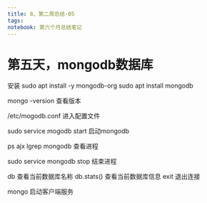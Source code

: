 ```yaml
---
title: 8、第二周总结-05
tags: 
notebook: 第六个月总结笔记
---
```



# 第五天，mongodb数据库

安装
sudo apt install -y mongodb-org
sudo apt install mongodb

mongo -version 查看版本

/etc/mogodb.conf 进入配置文件

sudo service mogodb start 启动mongodb

ps ajx lgrep mongodb 查看进程

sudo service mongodb stop 结束进程

db 查看当前数据库名称
db.stats() 查看当前数据库信息
exit 退出连接

mongo 启动客户端服务





    


